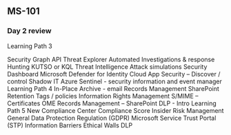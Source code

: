 ## MS-101
### Day 2 review
Learning Path 3

Security Graph API
Threat Explorer
Automated Investigations & response
Hunting
KUTSO or KQL
Threat Intelligence
Attack simulations
Security Dashboard
Microsoft Defender for Identity
Cloud App Security – Discover / control Shadow IT
Azure Sentinel - security information and event manager 
Learning Path 4
In-Place Archive - email
Records Management SharePoint
Retention Tags / policies
Information Rights Management
S/MIME – Certificates
OME
Records Management – SharePoint
DLP - Intro
Learning Path 5
New Compliance Center
Compliance Score
Insider Risk Management
General Data Protection Regulation (GDPR)
Microsoft Service Trust Portal (STP)
Information Barriers
Ethical Walls
DLP
